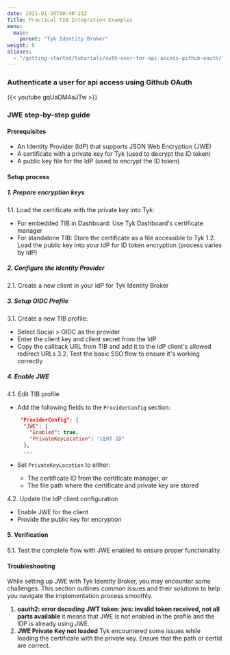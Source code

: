 ```yaml
---
date: 2021-01-20T00:40:21Z
Title: Practical TIB Integration Examples
menu:
  main:
    parent: "Tyk Identity Broker"
weight: 6
aliases:
  - "/getting-started/tutorials/auth-user-for-api-access-github-oauth/"
---
```


### Authenticate a user for api access using Github OAuth

{{< youtube gqUaDM4aJTw >}}

### JWE step-by-step guide

#### Prerequisites
- An Identity Provider (IdP) that supports JSON Web Encryption (JWE)
- A certificate with a private key for Tyk (used to decrypt the ID token)
- A public key file for the IdP (used to encrypt the ID token)

#### Setup process

##### 1. Prepare encryption keys
1.1. Load the certificate with the private key into Tyk:
   - For embedded TIB in Dashboard: Use Tyk Dashboard's certificate manager
   - For standalone TIB: Store the certificate as a file accessible to Tyk
1.2. Load the public key into your IdP for ID token encryption (process varies by IdP)

##### 2. Configure the Identity Provider
2.1. Create a new client in your IdP for Tyk Identity Broker

##### 3. Setup OIDC Profile
3.1. Create a new TIB profile:
  - Select Social > OIDC as the provider
  - Enter the client key and client secret from the IdP
  - Copy the callback URL from TIB and add it to the IdP client's allowed redirect URLs
3.2. Test the basic SSO flow to ensure it's working correctly

##### 4. Enable JWE
4.1. Edit TIB profile
  - Add the following fields to the `ProviderConfig` section:

    ```json
     "ProviderConfig": {
      "JWE": {
        "Enabled": true,
        "PrivateKeyLocation": "CERT-ID"
      },
      ...
    ```

  - Set `PrivateKeyLocation` to either:
    - The certificate ID from the certificate manager, or
    - The file path where the certificate and private key are stored
    
4.2. Update the IdP client configuration
  - Enable JWE for the client
  - Provide the public key for encryption

#### 5. Verification
5.1. Test the complete flow with JWE enabled to ensure proper functionality.

#### Troubleshooting
While setting up JWE with Tyk Identity Broker, you may encounter some challenges. This section outlines common issues and their solutions to help you navigate the implementation process smoothly. 

1. **oauth2: error decoding JWT token: jws: invalid token received, not all parts available** it means that JWE is not enabled in the profile and the IDP is already using JWE.
2. **JWE Private Key not loaded** Tyk encountered some issues while loading the certificate with the private key. Ensure that the path or certId are correct.